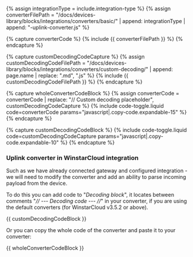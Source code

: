 {% assign integrationType = include.integration-type %}
{% assign converterFilePath = "/docs/devices-library/blocks/integrations/converters/basic/" | append: integrationType | append: "-uplink-converter.js" %}

{% capture converterCode %}
{% include {{ converterFilePath }} %}
{% endcapture %}

{% capture customDecodingCodeCapture %}
{% assign customDecodingCodeFilePath = "/docs/devices-library/blocks/integrations/converters/custom-decoding/" | append: page.name | replace: ".md", ".js" %}
{% include {{ customDecodingCodeFilePath }} %}
{% endcapture %}

{% capture wholeConverterCodeBlock %}
{% assign converterCode = converterCode | replace: "// Custom decoding placeholder", customDecodingCodeCapture %}
{% include code-toggle.liquid code=converterCode params="javascript|.copy-code.expandable-15" %}
{% endcapture %}

{% capture customDecodingCodeBlock %}
{% include code-toggle.liquid code=customDecodingCodeCapture params="javascript|.copy-code.expandable-10" %}
{% endcapture %}

### Uplink converter in WinstarCloud integration

Such as we have already connected gateway and configured integration - we will need to modify the converter and add an ability to parse incoming payload from the device.  

To do this you can add code to "*Decoding block*", it locates between comments "*// --- Decoding code --- //*" in your converter, if you are using the default converters (for WinstarCloud v3.5.2 or above).

{{ customDecodingCodeBlock }}

Or you can copy the whole code of the converter and paste it to your converter:  

{{ wholeConverterCodeBlock }}
